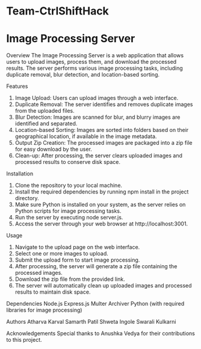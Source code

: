 # Team-CtrlShiftHack

# Image Processing Server

Overview
The Image Processing Server is a web application that allows users to upload images, process them, and download the processed results. The server performs various image processing tasks, including duplicate removal, blur detection, and location-based sorting.

Features
1. Image Upload: Users can upload images through a web interface.
2. Duplicate Removal: The server identifies and removes duplicate images from the uploaded files.
3. Blur Detection: Images are scanned for blur, and blurry images are identified and separated.
4. Location-based Sorting: Images are sorted into folders based on their geographical location, if available in the image metadata.
5. Output Zip Creation: The processed images are packaged into a zip file for easy download by the user.
6. Clean-up: After processing, the server clears uploaded images and processed results to conserve disk space.

Installation
1. Clone the repository to your local machine.
2. Install the required dependencies by running npm install in the project directory.
3. Make sure Python is installed on your system, as the server relies on Python scripts for image processing tasks.
4. Run the server by executing node server.js.
5. Access the server through your web browser at http://localhost:3001.

Usage
1. Navigate to the upload page on the web interface.
2. Select one or more images to upload.
3. Submit the upload form to start image processing.
4. After processing, the server will generate a zip file containing the processed images.
5. Download the zip file from the provided link.
6. The server will automatically clean up uploaded images and processed results to maintain disk space.

Dependencies
Node.js
Express.js
Multer
Archiver
Python (with required libraries for image processing)


Authors
Atharva Karval
Samarth Patil
Shweta Ingole
Swarali Kulkarni

Acknowledgements
Special thanks to Anushka Vedya for their contributions to this project.
